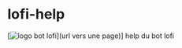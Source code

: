 # lofi-help
[![logo bot lofi](https://i.imgur.com/LPgEymm.png)](url vers une page)] help du bot lofi
